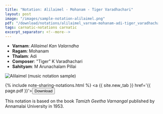 ```yaml
---
title: "Notation: Alilaimel - Mohanam - Tiger Varadhachari"
layout: post
image: "/images/sample-notation-alilaimel.png"
pdf: "/download/notations/alilaimel_varnam-mohanam-adi-tiger_varadhachari.pdf"
tags: carnatic-notations carnatic
excerpt_separator: <!--more-->
---
```


* **Varnam**: *Alilaimel Kan Valarndha*
* **Ragam**: Mohanam
* **Thalam**: Adi
* **Composer**: "Tiger" K Varadhachari
* **Sahityam**: M Arunachalam Pillai

<script type="application/ld+json">
{
  "@context": "http://schema.org/",
  "@type": "ImageObject",
  "author": "Ananth Pattabiraman",
  "ContentUrl": "{{ page.image | absolute_url }}",
  "InLanguage": "English",
  "name": "Preview of Carnatic music score Alilaimel",
  "isFamilyFriendly": true,
  "keywords": [ "Carnatic Music", "Music Score", "Notation", "Composition" ]
}
</script>
<div class="embed-responsive-16by9 pb-3">
    <img 
        class="img-fluid"
        src="{{ page.image }}"
        alt="Alilaimel (music notation sample)"
    />
</div>

<!--more-->
<script type="application/ld+json">
{
  "@context": "http://schema.org/",
  "@type": "DigitalDocument",
  "name": "Notation of Alilaimel in Mohanam ragam",
  "author": "Ananth Pattabiraman",
  "url": "{{ page.pdf | absolute_url }}",
  "InLanguage": "English",
  "isFamilyFriendly": true,
  "keywords": [ "Carnatic Music", "Music Score", "Notation", "Composition", "Mohanam", "Tiger K Varadhachari"]
}
</script>

{% include note-sharing-notations.html %}
<a {{ site.new_tab }} href='{{ page.pdf }}'><button type="button" class="btn btn-primary">Download</button></a>

This notation is based on the book *Tamizh Geetha Varnangal* published by Annamalai University in 1953.
